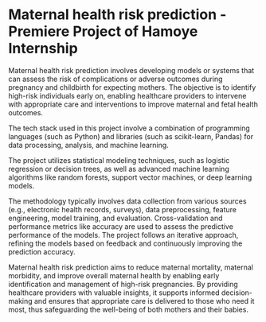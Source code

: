 # Maternal health risk prediction - Premiere Project of Hamoye Internship

Maternal health risk prediction involves developing models or systems that can assess the risk of complications or adverse outcomes during pregnancy and childbirth for expecting mothers. The objective is to identify high-risk individuals early on, enabling healthcare providers to intervene with appropriate care and interventions to improve maternal and fetal health outcomes.

The tech stack used in this project  involve a combination of programming languages (such as Python) and libraries (such as scikit-learn, Pandas) for data processing, analysis, and machine learning.

The project utilizes statistical modeling techniques, such as logistic regression or decision trees, as well as advanced machine learning algorithms like random forests, support vector machines, or deep learning models.

The methodology typically involves data collection from various sources (e.g., electronic health records, surveys), data preprocessing, feature engineering, model training, and evaluation. Cross-validation and performance metrics like accuracy are used to assess the predictive performance of the models. The project follows an iterative approach, refining the models based on feedback and continuously improving the prediction accuracy.

Maternal health risk prediction aims to reduce maternal mortality, maternal morbidity, and improve overall maternal health by enabling early identification and management of high-risk pregnancies. By providing healthcare providers with valuable insights, it supports informed decision-making and ensures that appropriate care is delivered to those who need it most, thus safeguarding the well-being of both mothers and their babies.




